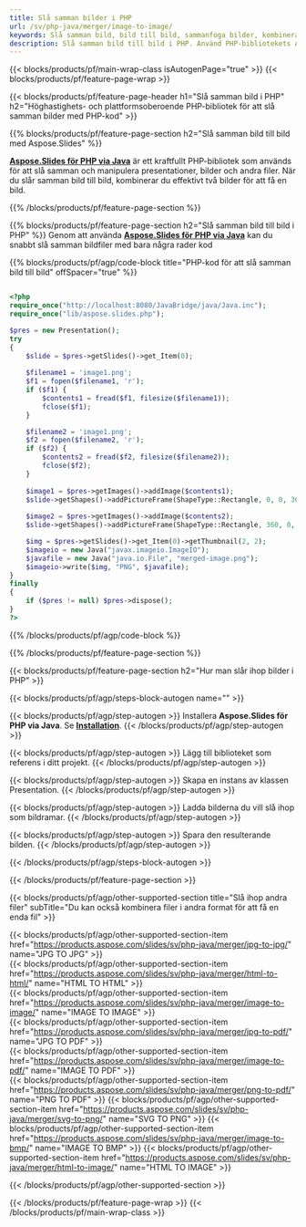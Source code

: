 ```yaml
---
title: Slå samman bilder i PHP
url: /sv/php-java/merger/image-to-image/
keywords: Slå samman bild, bild till bild, sammanfoga bilder, kombinera bilder, PHP API, PHP-bibliotek
description: Slå samman bild till bild i PHP. Använd PHP-bibliotekets API för att kombinera bilder
---
```


{{< blocks/products/pf/main-wrap-class isAutogenPage="true" >}}
{{< blocks/products/pf/feature-page-wrap >}}

{{< blocks/products/pf/feature-page-header h1="Slå samman bild i PHP" h2="Höghastighets- och plattformsoberoende PHP-bibliotek för att slå samman bilder med PHP-kod" >}}

{{% blocks/products/pf/feature-page-section h2="Slå samman bild till bild med Aspose.Slides" %}}

[**Aspose.Slides för PHP via Java**](https://products.aspose.com/slides/sv/php-java/) är ett kraftfullt PHP-bibliotek som används för att slå samman och manipulera presentationer, bilder och andra filer. När du slår samman bild till bild, kombinerar du effektivt två bilder för att få en bild.

{{% /blocks/products/pf/feature-page-section %}}




{{% blocks/products/pf/feature-page-section  h2="Slå samman bild till bild i PHP" %}}
Genom att använda [**Aspose.Slides för PHP via Java**](https://products.aspose.com/slides/sv/php-java/) kan du snabbt slå samman bildfiler med bara några rader kod

{{% blocks/products/pf/agp/code-block title="PHP-kod för att slå samman bild till bild" offSpacer="true" %}}
```php

<?php
require_once("http://localhost:8080/JavaBridge/java/Java.inc");
require_once("lib/aspose.slides.php");

$pres = new Presentation();
try
{
    $slide = $pres->getSlides()->get_Item(0);
    
    $filename1 = 'image1.png';
    $f1 = fopen($filename1, 'r');
    if ($f1) {
        $contents1 = fread($f1, filesize($filename1));
        fclose($f1);
    }

    $filename2 = 'image1.png';
    $f2 = fopen($filename2, 'r');
    if ($f2) {
        $contents2 = fread($f2, filesize($filename2));
        fclose($f2);
    }
    
    $image1 = $pres->getImages()->addImage($contents1);
    $slide->getShapes()->addPictureFrame(ShapeType::Rectangle, 0, 0, 360, 540, $image1);
    
    $image2 = $pres->getImages()->addImage($contents2);
    $slide->getShapes()->addPictureFrame(ShapeType::Rectangle, 360, 0, 360, 540, $image2);

    $img = $pres->getSlides()->get_Item(0)->getThumbnail(2, 2);
    $imageio = new Java("javax.imageio.ImageIO");
    $javafile = new Java("java.io.File", "merged-image.png");
    $imageio->write($img, "PNG", $javafile);
}
finally
{
    if ($pres != null) $pres->dispose();
}
?>
```
{{% /blocks/products/pf/agp/code-block %}}

{{% /blocks/products/pf/feature-page-section %}}




{{< blocks/products/pf/feature-page-section  h2="Hur man slår ihop bilder i PHP" >}}


{{< blocks/products/pf/agp/steps-block-autogen name="" >}}


{{< blocks/products/pf/agp/step-autogen >}}
Installera **Aspose.Slides för PHP via Java**. Se [**Installation**](https://docs.aspose.com/slides/php-java/installation/).
{{< /blocks/products/pf/agp/step-autogen >}}

{{< blocks/products/pf/agp/step-autogen >}}
Lägg till biblioteket som referens i ditt projekt.
{{< /blocks/products/pf/agp/step-autogen >}}

{{< blocks/products/pf/agp/step-autogen >}}
Skapa en instans av klassen Presentation.
{{< /blocks/products/pf/agp/step-autogen >}}

{{< blocks/products/pf/agp/step-autogen >}}
Ladda bilderna du vill slå ihop som bildramar.
{{< /blocks/products/pf/agp/step-autogen >}}

{{< blocks/products/pf/agp/step-autogen >}}
Spara den resulterande bilden.
{{< /blocks/products/pf/agp/step-autogen >}}


{{< /blocks/products/pf/agp/steps-block-autogen >}}


{{< /blocks/products/pf/feature-page-section >}}




{{< blocks/products/pf/agp/other-supported-section title="Slå ihop andra filer" subTitle="Du kan också kombinera filer i andra format för att få en enda fil" >}}

{{< blocks/products/pf/agp/other-supported-section-item href="https://products.aspose.com/slides/sv/php-java/merger/jpg-to-jpg/" name="JPG TO JPG" >}}    
{{< blocks/products/pf/agp/other-supported-section-item href="https://products.aspose.com/slides/sv/php-java/merger/html-to-html/" name="HTML TO HTML" >}}  
{{< blocks/products/pf/agp/other-supported-section-item href="https://products.aspose.com/slides/sv/php-java/merger/image-to-image/" name="IMAGE TO IMAGE" >}}  
{{< blocks/products/pf/agp/other-supported-section-item href="https://products.aspose.com/slides/sv/php-java/merger/jpg-to-pdf/" name="JPG TO PDF" >}}  
{{< blocks/products/pf/agp/other-supported-section-item href="https://products.aspose.com/slides/sv/php-java/merger/image-to-pdf/" name="IMAGE TO PDF" >}}  
{{< blocks/products/pf/agp/other-supported-section-item href="https://products.aspose.com/slides/sv/php-java/merger/png-to-pdf/" name="PNG TO PDF" >}}
{{< blocks/products/pf/agp/other-supported-section-item href="https://products.aspose.com/slides/sv/php-java/merger/svg-to-png/" name="SVG TO PNG" >}} 
{{< blocks/products/pf/agp/other-supported-section-item href="https://products.aspose.com/slides/sv/php-java/merger/image-to-bmp/" name="IMAGE TO BMP" >}} 
{{< blocks/products/pf/agp/other-supported-section-item href="https://products.aspose.com/slides/sv/php-java/merger/html-to-image/" name="HTML TO IMAGE" >}}    
  


{{< /blocks/products/pf/agp/other-supported-section >}}

{{< /blocks/products/pf/feature-page-wrap >}}
{{< /blocks/products/pf/main-wrap-class >}}